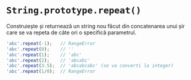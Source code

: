 # `String.prototype.repeat()`

Construiește și returnează un string nou făcut din concatenarea unui șir care se va repeta de câte ori o specifică parametrul.

```js
'abc'.repeat(-1);   // RangeError
'abc'.repeat(0);    // ''
'abc'.repeat(1);    // 'abc'
'abc'.repeat(2);    // 'abcabc'
'abc'.repeat(3.5);  // 'abcabcabc' (se va converti la integer)
'abc'.repeat(1/0);  // RangeError
```
